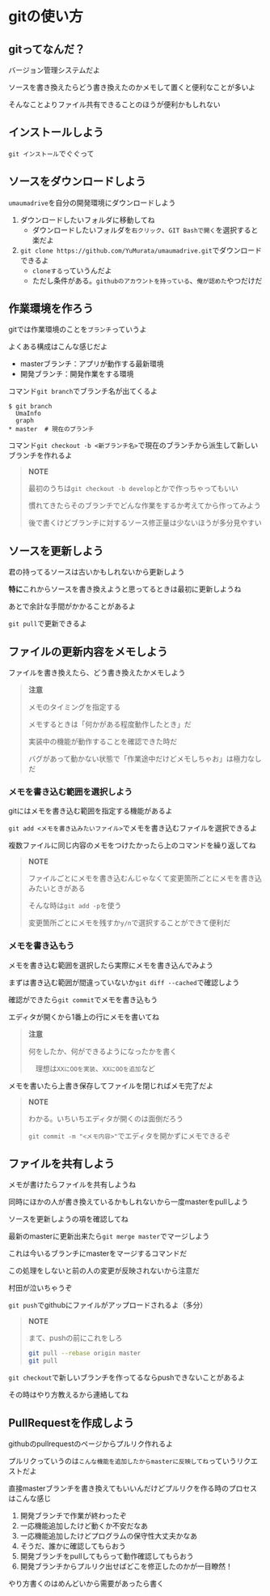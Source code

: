 # gitの使い方
## gitってなんだ？
バージョン管理システムだよ

ソースを書き換えたらどう書き換えたのかメモして置くと便利なことが多いよ

そんなことよりファイル共有できることのほうが便利かもしれない

## インストールしよう
`git インストール`でぐぐって

## ソースをダウンロードしよう
`umaumadrive`を自分の開発環境にダウンロードしよう

1. ダウンロードしたいフォルダに移動してね
   * ダウンロードしたいフォルダを`右クリック`、`GIT Bashで開く`を選択すると楽だよ
1. `git clone https://github.com/YuMurata/umaumadrive.git`でダウンロードできるよ
   * `cloneする`っていうんだよ
   * ただし条件がある。`githubのアカウントを持っている`、`俺が認めた`やつだけだ

## 作業環境を作ろう
gitでは作業環境のことを`ブランチ`っていうよ

よくある構成はこんな感じだよ
* masterブランチ：アプリが動作する最新環境
* 開発ブランチ：開発作業をする環境

コマンド`git branch`でブランチ名が出てくるよ
```
$ git branch
  UmaInfo
  graph
* master  # 現在のブランチ
```

コマンド`git checkout -b <新ブランチ名>`で現在のブランチから派生して新しいブランチを作れるよ

> **NOTE**
>
> 最初のうちは`git checkout -b develop`とかで作っちゃってもいい
>
> 慣れてきたらそのブランチでどんな作業をするか考えてから作ってみよう
>
> 後で書くけどブランチに対するソース修正量は少ないほうが多分見やすい

## ソースを更新しよう
君の持ってるソースは古いかもしれないから更新しよう

**特に**これからソースを書き換えようと思ってるときは最初に更新しようね

あとで余計な手間がかかることがあるよ

`git pull`で更新できるよ

## ファイルの更新内容をメモしよう
ファイルを書き換えたら、どう書き換えたかメモしよう

> **注意**
>
> メモのタイミングを指定する
>
> メモするときは「何かがある程度動作したとき」だ
>
> 実装中の機能が動作することを確認できた時だ
>
> バグがあって動かない状態で「作業途中だけどメモしちゃお」は極力なしだ

### メモを書き込む範囲を選択しよう
gitにはメモを書き込む範囲を指定する機能があるよ

`git add <メモを書き込みたいファイル>`でメモを書き込むファイルを選択できるよ

複数ファイルに同じ内容のメモをつけたかったら上のコマンドを繰り返してね

> **NOTE**
>
> ファイルごとにメモを書き込むんじゃなくて変更箇所ごとにメモを書き込みたいときがある
>
> そんな時は`git add -p`を使う
>
> 変更箇所ごとにメモを残すか`y/n`で選択することができて便利だ

### メモを書き込もう
メモを書き込む範囲を選択したら実際にメモを書き込んでみよう

まずは書き込む範囲が間違っていないか`git diff --cached`で確認しよう

確認ができたら`git commit`でメモを書き込もう

エディタが開くから1番上の行にメモを書いてね

> **注意**
>
> 何をしたか、何ができるようになったかを書く
>
>　理想は`XXにOOを実装`、`XXにOOを追加`など

メモを書いたら上書き保存してファイルを閉じればメモ完了だよ

> **NOTE**
>
> わかる。いちいちエディタが開くのは面倒だろう
>
> `git commit -m "<メモ内容>"`でエディタを開かずにメモできるぞ

## ファイルを共有しよう
メモが書けたらファイルを共有しようね

同時にほかの人が書き換えているかもしれないから一度masterをpullしよう

ソースを更新しようの項を確認してね

最新のmasterに更新出来たら`git merge master`でマージしよう

これは今いるブランチにmasterをマージするコマンドだ

この処理をしないと前の人の変更が反映されないから注意だ

村田が泣いちゃうぞ

`git push`でgithubにファイルがアップロードされるよ（多分）

> **NOTE**
>
> まて、pushの前にこれをしろ
>
> ```bash
> git pull --rebase origin master
> git pull
> ```

`git checkout`で新しいブランチを作ってるならpushできないことがあるよ

その時はやり方教えるから連絡してね

## PullRequestを作成しよう
githubのpullrequestのページからプルリク作れるよ

プルリクっていうのは`こんな機能を追加したからmasterに反映してね`っていうリクエストだよ

直接masterブランチを書き換えてもいいんだけどプルリクを作る時のプロセスはこんな感じ

1. 開発ブランチで作業が終わったぞ
1. 一応機能追加したけど動くか不安だなあ
1. 一応機能追加したけどプログラムの保守性大丈夫かなあ
1. そうだ、誰かに確認してもらおう
1. 開発ブランチをpullしてもらって動作確認してもらおう
1. 開発ブランチからプルリク出せばどこを修正したのかが一目瞭然！

やり方書くのはめんどいから需要があったら書く






